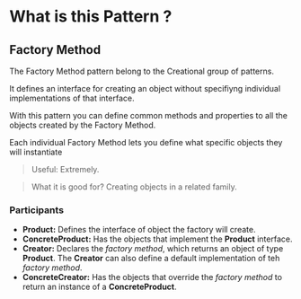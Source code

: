 ﻿# What is this Pattern ?

## Factory Method

The Factory Method pattern belong to the Creational group of patterns.

It defines an interface for creating an object without specifiyng individual implementations of that interface.

With this pattern you can define common methods and properties to all the objects created by the Factory Method.

Each individual Factory Method lets you define what specific objects they will instantiate

> Useful: Extremely. 

> What it is good for? Creating objects in a related family.

### Participants

 * __Product:__ Defines the interface of object the factory will create.
 * __ConcreteProduct:__ Has the objects that implement the __Product__ interface.
 * __Creator:__ Declares the _factory method_, which returns an object of type __Product__. 
			The __Creator__ can also define a default implementation of teh _factory method_.
 * __ConcreteCreator:__ Has the objects that override the _factory method_ to return an instance of a __ConcreteProduct__.